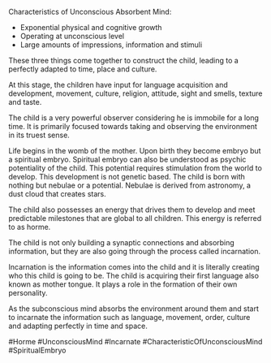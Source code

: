 Characteristics of Unconscious Absorbent Mind:
- Exponential physical and cognitive growth
- Operating at unconscious level
- Large amounts of impressions, information and stimuli

These three things come together to construct the child, leading to a perfectly adapted to time, place and culture. 

At this stage, the children have input for language acquisition and development, movement, culture, religion, attitude, sight and smells, texture and taste. 

The child is a very powerful observer considering he is immobile for a long time. It is primarily focused towards taking and observing the environment in its truest sense. 

Life begins in the womb of the mother. Upon birth they become embryo but a spiritual embryo. Spiritual embryo can also be understood as psychic potentiality of the child. This potential requires stimulation from the world to develop. This development is not genetic based. The child is born with nothing but nebulae or a potential. Nebulae is derived from astronomy, a dust cloud that creates stars. 

The child also possesses an energy that drives them to develop and meet predictable milestones that are global to all children. This energy is referred to as horme.

The child is not only building a synaptic connections and absorbing information, but they are also going through the process called incarnation. 

Incarnation is the information comes into the child and it is literally creating who this child is going to be. The child is acquiring their first language also known as mother tongue. It plays a role in the formation of their own personality. 

As the subconscious mind absorbs the environment around them and start to incarnate the information such as language, movement, order, culture and adapting perfectly in time and space. 

#Horme
#UnconsciousMind
#Incarnate
#CharacteristicOfUnconsciousMind
#SpiritualEmbryo